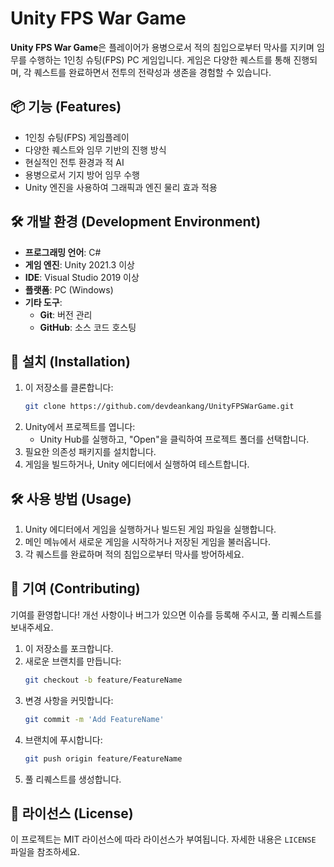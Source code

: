
# Unity FPS War Game

**Unity FPS War Game**은 플레이어가 용병으로서 적의 침입으로부터 막사를 지키며 임무를 수행하는 1인칭 슈팅(FPS) PC 게임입니다. 게임은 다양한 퀘스트를 통해 진행되며, 각 퀘스트를 완료하면서 전투의 전략성과 생존을 경험할 수 있습니다.

## 📦 기능 (Features)
- 1인칭 슈팅(FPS) 게임플레이
- 다양한 퀘스트와 임무 기반의 진행 방식
- 현실적인 전투 환경과 적 AI
- 용병으로서 기지 방어 임무 수행
- Unity 엔진을 사용하여 그래픽과 엔진 물리 효과 적용

## 🛠 개발 환경 (Development Environment)
- **프로그래밍 언어**: C#
- **게임 엔진**: Unity 2021.3 이상
- **IDE**: Visual Studio 2019 이상
- **플랫폼**: PC (Windows)
- **기타 도구**: 
  - **Git**: 버전 관리
  - **GitHub**: 소스 코드 호스팅

## 🚀 설치 (Installation)
1. 이 저장소를 클론합니다:
   ```bash
   git clone https://github.com/devdeankang/UnityFPSWarGame.git
   ```
2. Unity에서 프로젝트를 엽니다:
   - Unity Hub를 실행하고, "Open"을 클릭하여 프로젝트 폴더를 선택합니다.
3. 필요한 의존성 패키지를 설치합니다.
4. 게임을 빌드하거나, Unity 에디터에서 실행하여 테스트합니다.

## 🛠 사용 방법 (Usage)
1. Unity 에디터에서 게임을 실행하거나 빌드된 게임 파일을 실행합니다.
2. 메인 메뉴에서 새로운 게임을 시작하거나 저장된 게임을 불러옵니다.
3. 각 퀘스트를 완료하며 적의 침입으로부터 막사를 방어하세요.

## 🌟 기여 (Contributing)
기여를 환영합니다! 개선 사항이나 버그가 있으면 이슈를 등록해 주시고, 풀 리퀘스트를 보내주세요.

1. 이 저장소를 포크합니다.
2. 새로운 브랜치를 만듭니다:
   ```bash
   git checkout -b feature/FeatureName
   ```
3. 변경 사항을 커밋합니다:
   ```bash
   git commit -m 'Add FeatureName'
   ```
4. 브랜치에 푸시합니다:
   ```bash
   git push origin feature/FeatureName
   ```
5. 풀 리퀘스트를 생성합니다.

## 📄 라이선스 (License)
이 프로젝트는 MIT 라이선스에 따라 라이선스가 부여됩니다. 자세한 내용은 `LICENSE` 파일을 참조하세요.

